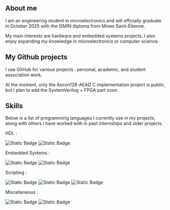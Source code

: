 ## About me

I am an engineering student in microelectronics and will officially graduate in October 2025 with the ISMIN diploma from Mines Saint-Étienne.

My main interests are hardware and embedded systems projects. I also enjoy expanding my knowledge in microelectronics or computer science.

## My Github projects

I use GitHub for various projects : personal, academic, and student association work.

At the moment, only the Ascon128-AEAD C implementation project is public, but I plan to add the SystemVerilog + FPGA part soon.


## Skills

Below is a list of programming languages I currently use in my projects, along with others I have worked with in past internships and older projects.

HDL :

![Static Badge](https://img.shields.io/badge/SystemVerilog-green?style=flat-square)
![Static Badge](https://img.shields.io/badge/VHDL-%234F2C91?style=flat-square)

Embedded Systems :

![Static Badge](https://img.shields.io/badge/C-blue?style=flat-square&logo=C&logoColor=white&labelColor=blue)
![Static Badge](https://img.shields.io/badge/C%2B%2B-blue?style=flat-square&logo=C%2B%2B&logoColor=white&labelColor=blue)

Scripting :

![Static Badge](https://img.shields.io/badge/Bash-white?style=flat-square&logo=gnubash&logoColor=black&labelColor=white)
![Static Badge](https://img.shields.io/badge/Makefile-%23427819?style=flat-square)
![Static Badge](https://img.shields.io/badge/Tcl-%23E4CC98?style=flat-square)

Miscellaneous :

![Static Badge](https://img.shields.io/badge/Python-white?style=flat-square&logo=Python&color=%23FFFFFF)
![Static Badge](https://img.shields.io/badge/Matlab-white?style=flat-square)
